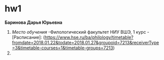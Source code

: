 # hw1
**Баринова Дарья Юрьевна**
1. *Место обучения*
  -Филологический факультет НИУ ВШЭ, 1 курс
  -[Расписание]: (https://www.hse.ru/ba/philology/timetable?fromdate=2018.01.22&todate=2018.01.27&groupoid=7213&receiverType=3&timetable-courses=1&timetable-groups=7213)
2. 
